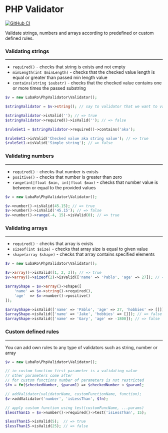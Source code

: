 # PHP Validator

[![GitHub CI](https://github.com/LubaRo/php-oop-project-lvl1/actions/workflows/ci-check.yml/badge.svg)](https://github.com/LubaRo/php-oop-project-lvl1/actions/workflows/ci-check.yml)

Validate strings, numbers and arrays according to predefined or custom defined rules.

### Validating strings
___

- `required()` - checks that string is exists and not empty
- `minLength(int $minLength)` - checks that the checked value length is equal or greater than passed min length value
- `contains(string $substr)` - checks that the checked value contains one or more times the passed substring

```php
$v = new LubaRo\PhpValidator\Validator();

$stringValidator = $v->string(); // say to validator that we want to validate strings

$stringValidator->isValid(''); // => true
$stringValidator->required()->isValid(''); // => false

$ruleSet1 = $stringValidator->required()->contains('aka');

$ruleSet1->isValid('Checked value aka string value'); // => true
$ruleSet1->isValid('Simple string'); // => false
```

### Validating numbers
___

- `required()` - checks that number is exists
- `positive()` - checks that number is greater than zero
- `range(int|float $min, int|float $max)` - checks that number value is between or equal to the provided values

```php
$v = new LubaRo\PhpValidator\Validator();

$v->number()->isValid(45.15); // => true
$v->number()->isValid('45.15'); // => false
$v->number()->range(-4, 15)->isValid(0); // => true
```

### Validating arrays
___
- `required()` - checks that array is exists
- `sizeof(int $size)` - checks that array size is equal to given value
- `shape(array $shape)` - checks that array contains specified elements

```php
$v = new LubaRo\PhpValidator\Validator();

$v->array()->isValid([1, 2, 3]); // => true
$v->array()->sizeof(2)->isValid(['name' => 'Pablo', 'age' => 27]); // => true

$arrayShape = $v->array()->shape([
    'name' => $v->string()->required(),
    'age'  => $v->number()->positive()
]);

$arrayShape->isValid(['name' => 'Pablo', 'age' => 27, 'hobbies' => []]); // => true
$arrayShape->isValid(['name' => 'Jake', 'hobbies' => []]); // => false
$arrayShape->isValid(['name' => 'Gary', 'age' => -1800]); // => false

```

### Custom defined rules
___
You can add own rules to any type of validators such as string, number or array

```php
$v = new LubaRo\PhpValidator\Validator();

// in custom function first parameter is a validating value
// other parameters come after
// for custom functions number of parameters is not restricted
$fn = fn($checkedNumber, $param1) => $checkedNumber < $param1;

// addValidator(validatorName, customFunctionName, function);
$v->addValidator('number', 'isLessThan', $fn);

// apply custom function using test(customFuncName, ...params)
$lessThan15 = $v->number()->required()->test('isLessThan', 15);

$lessThan15->isValid(5);  // => true 
$lessThan15->isValid(25); // => false 


```